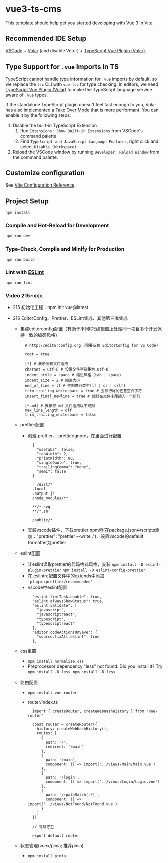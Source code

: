 # vue3-ts-cms

This template should help get you started developing with Vue 3 in Vite.

## Recommended IDE Setup

[VSCode](https://code.visualstudio.com/) + [Volar](https://marketplace.visualstudio.com/items?itemName=Vue.volar) (and disable Vetur) + [TypeScript Vue Plugin (Volar)](https://marketplace.visualstudio.com/items?itemName=Vue.vscode-typescript-vue-plugin).

## Type Support for `.vue` Imports in TS

TypeScript cannot handle type information for `.vue` imports by default, so we replace the `tsc` CLI with `vue-tsc` for type checking. In editors, we need [TypeScript Vue Plugin (Volar)](https://marketplace.visualstudio.com/items?itemName=Vue.vscode-typescript-vue-plugin) to make the TypeScript language service aware of `.vue` types.

If the standalone TypeScript plugin doesn't feel fast enough to you, Volar has also implemented a [Take Over Mode](https://github.com/johnsoncodehk/volar/discussions/471#discussioncomment-1361669) that is more performant. You can enable it by the following steps:

1. Disable the built-in TypeScript Extension
   1. Run `Extensions: Show Built-in Extensions` from VSCode's command palette
   2. Find `TypeScript and JavaScript Language Features`, right click and select `Disable (Workspace)`
2. Reload the VSCode window by running `Developer: Reload Window` from the command palette.

## Customize configuration

See [Vite Configuration Reference](https://vitejs.dev/config/).

## Project Setup

```sh
npm install
```

### Compile and Hot-Reload for Development

```sh
npm run dev
```

### Type-Check, Compile and Minify for Production

```sh
npm run build
```

### Lint with [ESLint](https://eslint.org/)

```sh
npm run lint
```

### Video 215~xxx

- 215 初始化工程：npm init vue@latest
- 216 EditorConfig、Prettier、ESLint集成、其他第三库集成

  - 集成editorconfig配置（有助于不同IDE编辑器上处理同一项目多个开发保持一致的编码风格）

    ```
      # http://editorconfig.org (需要安装 EditorConfig for VS Code)

      root = true

      [*] # 表示所有文件适用
      charset = utf-8 # 设置文件字符集为 utf-8
      indent_style = space # 缩进风格（tab | space）
      indent_size = 2 # 缩进大小
      end_of_line = lf # 控制换行类型(lf | cr | crlf)
      trim_trailing_whitespace = true # 去除行尾的任意空白字符
      insert_final_newline = true # 始终在文件末尾插入一个新行

      [*.md] # 表示仅 md 文件适用以下规则
      max_line_length = off
      trim_trailing_whitespace = false

    ```

  - prettier配置

    - 创建.prettier、.prettierignore，在里面进行配置

      ```
        {
          "useTabs": false,
          "tabWidth": 2,
          "printWidth": 80,
          "singleQuote": true,
          "trailingComma": "none",
          "semi": false
        }
      ```

      ```
          /dist/*
        .local
        .output.js
        /node_modules/**

        **/*.svg
        **/*.sh

        /public/*
      ```

    - 安装vscode插件、下载prettier npm包(在package.json中scripts添加："prettier": "prettier --write .")、设置vscode的default formatter为prettier

  - eslint配置

    - 让eslint读取prettier的代码格式风格，安装
      `npm install -D eslint-plugin-prettier`
      `npm install -D eslint-config-prettier`
    - 在.eslintrc配置文件中的extends中添加
      `'plugin:prettier/recommended'`
    - vscode中eslint配置
      ```
        "eslint.lintTask.enable": true,
        "eslint.alwaysShowStatus": true,
        "eslint.validate": [
          "javascript",
          "javascriptreact",
          "typescript",
          "typescriptreact"
        ],
        "editor.codeActionsOnSave": {
          "source.fixAll.eslint": true
        },
      ```

  - css重置
    - `npm install normalize.css`
    - Preprocessor dependency "less" not found. Did you install it? Try `npm install -D less`.
      `npm install -D less`
  - 路由配置

    - `npm install vue-router`
    - router/index.ts

      ```
        import { createRouter, createWebHashHistory } from 'vue-router'

        const router = createRouter({
          history: createWebHashHistory(),
          routes: [
            {
              path: '/',
              redirect: '/main'
            },
            {
              path: '/main',
              component: () => import('../views/Main/Main.vue')
            },
            {
              path: '/login',
              component: () => import('../views/Login/Login.vue')
            },
            {
              path: '/:pathMatch(.*)',
              component: () => import('../views/NotFound/NotFound.vue')
            }
          ]
        })

        // 导航守卫

        export default router

      ```

  - 状态管理(vuex/pinia; 推荐pinia)
    - `npm install pinia`
